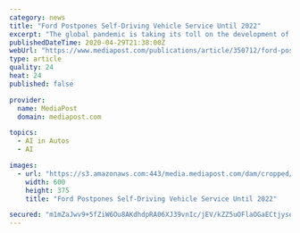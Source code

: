 ```yaml
---
category: news
title: "Ford Postpones Self-Driving Vehicle Service Until 2022"
excerpt: "The global pandemic is taking its toll on the development of self-driving vehicles. Ford is now pushing the launch of its self-driving services to 2022, the company said Tuesday in its quarterly earnings report."
publishedDateTime: 2020-04-29T21:38:00Z
webUrl: "https://www.mediapost.com/publications/article/350712/ford-postpones-self-driving-vehicle-service-until.html?edition=118210"
type: article
quality: 24
heat: 24
published: false

provider:
  name: MediaPost
  domain: mediapost.com

topics:
  - AI in Autos
  - AI

images:
  - url: "https://s3.amazonaws.com:443/media.mediapost.com/dam/cropped/2020/04/29/fordautonomic_T7gy3Wf.jpg"
    width: 600
    height: 375
    title: "Ford Postpones Self-Driving Vehicle Service Until 2022"

secured: "m1mZaJwv9+5fZiW6Ou8AKdhdpRA06XJ39vnIc/jEV/kZZ5uOFlaOGaECtjyseBDSKSY3LkRmzzaCQXE5ZROBRBqoGUCRUJYlFGeTR6gEm+Cm1r9//rAOl9HT1/KZJw03qFVSzZEQ1ybBu9OQRQJOdTlCojZOB52UbYSBGlrnozSMtOo+7MI68un87vZK6Y+MII6iIMLqffZW/PRXh0AXtorP04Z1ADVhNRCSDiR7292vDSmT0DCgjCZoyrJHcTtPlEojWYbMmFu8XEiJyucJULsJkYImdiH5+5Aoui4+7FXmTXdEydEWa6NkA/Lc/kqf;r4JUxiZfplyYLHbRt9/tsQ=="
---
```


